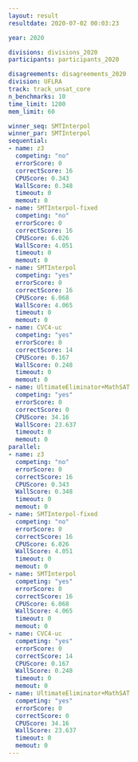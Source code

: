 ```yaml
---
layout: result
resultdate: 2020-07-02 00:03:23

year: 2020

divisions: divisions_2020
participants: participants_2020

disagreements: disagreements_2020
division: UFLRA
track: track_unsat_core
n_benchmarks: 10
time_limit: 1200
mem_limit: 60

winner_seq: SMTInterpol
winner_par: SMTInterpol
sequential:
- name: z3
  competing: "no"
  errorScore: 0
  correctScore: 16
  CPUScore: 0.343
  WallScore: 0.348
  timeout: 0
  memout: 0
- name: SMTInterpol-fixed
  competing: "no"
  errorScore: 0
  correctScore: 16
  CPUScore: 6.026
  WallScore: 4.051
  timeout: 0
  memout: 0
- name: SMTInterpol
  competing: "yes"
  errorScore: 0
  correctScore: 16
  CPUScore: 6.068
  WallScore: 4.065
  timeout: 0
  memout: 0
- name: CVC4-uc
  competing: "yes"
  errorScore: 0
  correctScore: 14
  CPUScore: 0.167
  WallScore: 0.248
  timeout: 0
  memout: 0
- name: UltimateEliminator+MathSAT
  competing: "yes"
  errorScore: 0
  correctScore: 0
  CPUScore: 34.16
  WallScore: 23.637
  timeout: 0
  memout: 0
parallel:
- name: z3
  competing: "no"
  errorScore: 0
  correctScore: 16
  CPUScore: 0.343
  WallScore: 0.348
  timeout: 0
  memout: 0
- name: SMTInterpol-fixed
  competing: "no"
  errorScore: 0
  correctScore: 16
  CPUScore: 6.026
  WallScore: 4.051
  timeout: 0
  memout: 0
- name: SMTInterpol
  competing: "yes"
  errorScore: 0
  correctScore: 16
  CPUScore: 6.068
  WallScore: 4.065
  timeout: 0
  memout: 0
- name: CVC4-uc
  competing: "yes"
  errorScore: 0
  correctScore: 14
  CPUScore: 0.167
  WallScore: 0.248
  timeout: 0
  memout: 0
- name: UltimateEliminator+MathSAT
  competing: "yes"
  errorScore: 0
  correctScore: 0
  CPUScore: 34.16
  WallScore: 23.637
  timeout: 0
  memout: 0
---
```

